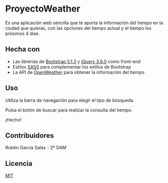 # ProyectoWeather

Es una aplicación web sencilla que te aporta la información del tiempo en la ciudad que quieras, con las opciones del tiempo actual y el tiempo los próximos 4 días.

## Hecha con

- Las librerias de [Bootstrap 5.1.3](https://getbootstrap.com/) y [jQuery 3.6.0](https://jquery.com/) como front-end
- Estilos [SASS](https://sass-lang.com/) para complementar los estilos de Bootstrap
- La API de [OpenWeather](https://openweathermap.org/) para obtener la información del tiempo

## Uso

Utiliza la barra de navegación para elegir el tipo de búsqueda.

Pulsa el botón de buscar para realizar la consulta del tiempo.

¡Hecho!

## Contribuidores

Rubén García Salas - 2º DAM

## Licencia

[MIT](https://choosealicense.com/licenses/mit/)
